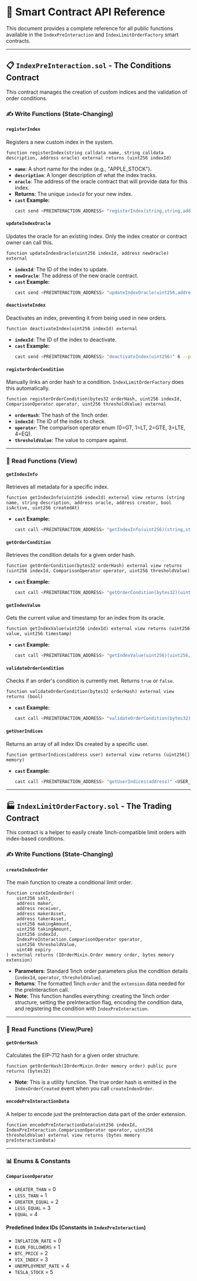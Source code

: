 # 🚀 Smart Contract API Reference

This document provides a complete reference for all public functions available in the `IndexPreInteraction` and `IndexLimitOrderFactory` smart contracts.

---

## 📋 `IndexPreInteraction.sol` - The Conditions Contract

This contract manages the creation of custom indices and the validation of order conditions.

### ✍️ **Write Functions (State-Changing)**

#### `registerIndex`
Registers a new custom index in the system.
```solidity
function registerIndex(string calldata name, string calldata description, address oracle) external returns (uint256 indexId)
```
- **`name`**: A short name for the index (e.g., "APPLE_STOCK").
- **`description`**: A longer description of what the index tracks.
- **`oracle`**: The address of the oracle contract that will provide data for this index.
- **Returns**: The unique `indexId` for your new index.
- **`cast` Example:**
  ```bash
  cast send <PREINTERACTION_ADDRESS> "registerIndex(string,string,address)" "My Index" "Tracks my data" <ORACLE_ADDRESS> --private-key $PRIVATE_KEY
  ```

#### `updateIndexOracle`
Updates the oracle for an existing index. Only the index creator or contract owner can call this.
```solidity
function updateIndexOracle(uint256 indexId, address newOracle) external
```
- **`indexId`**: The ID of the index to update.
- **`newOracle`**: The address of the new oracle contract.
- **`cast` Example:**
  ```bash
  cast send <PREINTERACTION_ADDRESS> "updateIndexOracle(uint256,address)" 6 "0x...newOracleAddress" --private-key $PRIVATE_KEY
  ```

#### `deactivateIndex`
Deactivates an index, preventing it from being used in new orders.
```solidity
function deactivateIndex(uint256 indexId) external
```
- **`indexId`**: The ID of the index to deactivate.
- **`cast` Example:**
  ```bash
  cast send <PREINTERACTION_ADDRESS> "deactivateIndex(uint256)" 6 --private-key $PRIVATE_KEY
  ```

#### `registerOrderCondition`
Manually links an order hash to a condition. `IndexLimitOrderFactory` does this automatically.
```solidity
function registerOrderCondition(bytes32 orderHash, uint256 indexId, ComparisonOperator operator, uint256 thresholdValue) external
```
- **`orderHash`**: The hash of the 1inch order.
- **`indexId`**: The ID of the index to check.
- **`operator`**: The comparison operator enum (0=GT, 1=LT, 2=GTE, 3=LTE, 4=EQ).
- **`thresholdValue`**: The value to compare against.

---

### 🧐 **Read Functions (View)**

#### `getIndexInfo`
Retrieves all metadata for a specific index.
```solidity
function getIndexInfo(uint256 indexId) external view returns (string name, string description, address oracle, address creator, bool isActive, uint256 createdAt)
```
- **`cast` Example:**
  ```bash
  cast call <PREINTERACTION_ADDRESS> "getIndexInfo(uint256)(string,string,address,address,bool,uint256)" 6
  ```

#### `getOrderCondition`
Retrieves the condition details for a given order hash.
```solidity
function getOrderCondition(bytes32 orderHash) external view returns (uint256 indexId, ComparisonOperator operator, uint256 thresholdValue)
```
- **`cast` Example:**
  ```bash
  cast call <PREINTERACTION_ADDRESS> "getOrderCondition(bytes32)(uint256,uint8,uint256)" <ORDER_HASH>
  ```

#### `getIndexValue`
Gets the current value and timestamp for an index from its oracle.
```solidity
function getIndexValue(uint256 indexId) external view returns (uint256 value, uint256 timestamp)
```
- **`cast` Example:**
  ```bash
  cast call <PREINTERACTION_ADDRESS> "getIndexValue(uint256)(uint256,uint256)" 2
  ```

#### `validateOrderCondition`
Checks if an order's condition is currently met. Returns `true` or `false`.
```solidity
function validateOrderCondition(bytes32 orderHash) external view returns (bool)
```
- **`cast` Example:**
  ```bash
  cast call <PREINTERACTION_ADDRESS> "validateOrderCondition(bytes32)" <ORDER_HASH>
  ```

#### `getUserIndices`
Returns an array of all index IDs created by a specific user.
```solidity
function getUserIndices(address user) external view returns (uint256[] memory)
```
- **`cast` Example:**
  ```bash
  cast call <PREINTERACTION_ADDRESS> "getUserIndices(address)" <USER_ADDRESS>
  ```

---

## 🏭 `IndexLimitOrderFactory.sol` - The Trading Contract

This contract is a helper to easily create 1inch-compatible limit orders with index-based conditions.

### ✍️ **Write Functions (State-Changing)**

#### `createIndexOrder`
The main function to create a conditional limit order.
```solidity
function createIndexOrder(
    uint256 salt,
    address maker,
    address receiver,
    address makerAsset,
    address takerAsset,
    uint256 makingAmount,
    uint256 takingAmount,
    uint256 indexId,
    IndexPreInteraction.ComparisonOperator operator,
    uint256 thresholdValue,
    uint40 expiry
) external returns (IOrderMixin.Order memory order, bytes memory extension)
```
- **Parameters**: Standard 1inch order parameters plus the condition details (`indexId`, `operator`, `thresholdValue`).
- **Returns**: The formatted 1inch `order` and the `extension` data needed for the preInteraction call.
- **Note**: This function handles everything: creating the 1inch order structure, setting the preInteraction flag, encoding the condition data, and registering the condition with `IndexPreInteraction`.

---

### 🧐 **Read Functions (View/Pure)**

#### `getOrderHash`
Calculates the EIP-712 hash for a given order structure.
```solidity
function getOrderHash(IOrderMixin.Order memory order) public pure returns (bytes32)
```
- **Note**: This is a utility function. The true order hash is emitted in the `IndexOrderCreated` event when you call `createIndexOrder`.

#### `encodePreInteractionData`
A helper to encode just the preInteraction data part of the order extension.
```solidity
function encodePreInteractionData(uint256 indexId, IndexPreInteraction.ComparisonOperator operator, uint256 thresholdValue) external view returns (bytes memory preInteractionData)
```

---

### 📊 **Enums & Constants**

#### `ComparisonOperator`
- `GREATER_THAN` = 0
- `LESS_THAN` = 1
- `GREATER_EQUAL` = 2
- `LESS_EQUAL` = 3
- `EQUAL` = 4

#### Predefined Index IDs (Constants in `IndexPreInteraction`)
- `INFLATION_RATE` = 0
- `ELON_FOLLOWERS` = 1
- `BTC_PRICE` = 2
- `VIX_INDEX` = 3
- `UNEMPLOYMENT_RATE` = 4
- `TESLA_STOCK` = 5